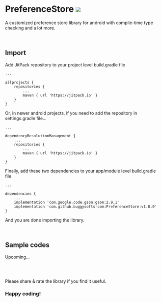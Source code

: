 # PreferenceStore [![](https://jitpack.io/v/buggysofts-com/PreferenceStore.svg)](https://jitpack.io/#buggysofts-com/PreferenceStore)
A customized preference store library for android with compile-time type checking and a lot more.

<br />

## Import
Add JitPack repository to your project level build.gradle file
```
...

allprojects {
    repositories {
        ...
        maven { url 'https://jitpack.io' }
    }
}
```
Or, in newer android projects, if you need to add the repository in settings.gradle file...
```
...

dependencyResolutionManagement {
    ...
    repositories {
        ...
        maven { url 'https://jitpack.io' }
    }
}
```
Finally, add these two dependencies to your app/module level build.gradle file
```
...

dependencies {
    ...
    implementation 'com.google.code.gson:gson:2.9.1'
    implementation 'com.github.buggysofts-com:PreferenceStore:v1.0.0'
}
```
And you are done importing the library.

<br />

## Sample codes
Upcoming...

<br />
<br />

Please share & rate the library if you find it useful.

### Happy coding!
